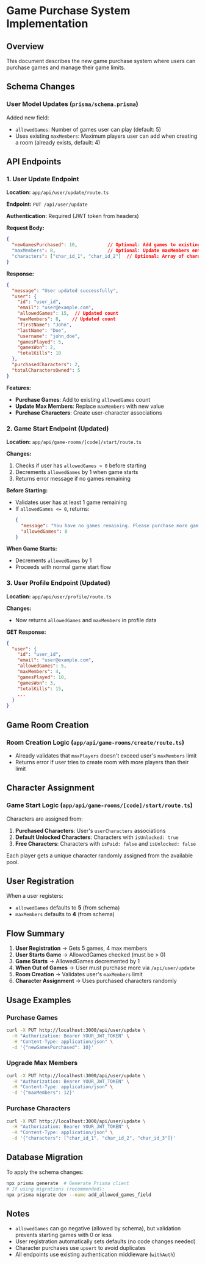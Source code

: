# Game Purchase System Implementation

## Overview
This document describes the new game purchase system where users can purchase games and manage their game limits.

## Schema Changes

### User Model Updates (`prisma/schema.prisma`)
Added new field:
- `allowedGames`: Number of games user can play (default: 5)
- Uses existing `maxMembers`: Maximum players user can add when creating a room (already exists, default: 4)

## API Endpoints

### 1. User Update Endpoint
**Location:** `app/api/user/update/route.ts`

**Endpoint:** `PUT /api/user/update`

**Authentication:** Required (JWT token from headers)

**Request Body:**
```json
{
  "newGamesPurchased": 10,           // Optional: Add games to existing allowedGames
  "maxMembers": 8,                   // Optional: Update maxMembers entirely
  "characters": ["char_id_1", "char_id_2"]  // Optional: Array of character IDs to purchase
}
```

**Response:**
```json
{
  "message": "User updated successfully",
  "user": {
    "id": "user_id",
    "email": "user@example.com",
    "allowedGames": 15,  // Updated count
    "maxMembers": 8,    // Updated count
    "firstName": "John",
    "lastName": "Doe",
    "username": "john_doe",
    "gamesPlayed": 5,
    "gamesWon": 2,
    "totalKills": 10
  },
  "purchasedCharacters": 2,
  "totalCharactersOwned": 5
}
```

**Features:**
- **Purchase Games**: Add to existing `allowedGames` count
- **Update Max Members**: Replace `maxMembers` with new value
- **Purchase Characters**: Create user-character associations

### 2. Game Start Endpoint (Updated)
**Location:** `app/api/game-rooms/[code]/start/route.ts`

**Changes:**
1. Checks if user has `allowedGames > 0` before starting
2. Decrements `allowedGames` by 1 when game starts
3. Returns error message if no games remaining

**Before Starting:**
- Validates user has at least 1 game remaining
- If `allowedGames <= 0`, returns:
  ```json
  {
    "message": "You have no games remaining. Please purchase more games to play.",
    "allowedGames": 0
  }
  ```

**When Game Starts:**
- Decrements `allowedGames` by 1
- Proceeds with normal game start flow

### 3. User Profile Endpoint (Updated)
**Location:** `app/api/user/profile/route.ts`

**Changes:**
- Now returns `allowedGames` and `maxMembers` in profile data

**GET Response:**
```json
{
  "user": {
    "id": "user_id",
    "email": "user@example.com",
    "allowedGames": 5,
    "maxMembers": 4,
    "gamesPlayed": 10,
    "gamesWon": 3,
    "totalKills": 15,
    ...
  }
}
```

## Game Room Creation

### Room Creation Logic (`app/api/game-rooms/create/route.ts`)
- Already validates that `maxPlayers` doesn't exceed user's `maxMembers` limit
- Returns error if user tries to create room with more players than their limit

## Character Assignment

### Game Start Logic (`app/api/game-rooms/[code]/start/route.ts`)
Characters are assigned from:
1. **Purchased Characters**: User's `userCharacters` associations
2. **Default Unlocked Characters**: Characters with `isUnlocked: true`
3. **Free Characters**: Characters with `isPaid: false` and `isUnlocked: false`

Each player gets a unique character randomly assigned from the available pool.

## User Registration

When a user registers:
- `allowedGames` defaults to **5** (from schema)
- `maxMembers` defaults to **4** (from schema)

## Flow Summary

1. **User Registration** → Gets 5 games, 4 max members
2. **User Starts Game** → AllowedGames checked (must be > 0)
3. **Game Starts** → AllowedGames decremented by 1
4. **When Out of Games** → User must purchase more via `/api/user/update`
5. **Room Creation** → Validates user's `maxMembers` limit
6. **Character Assignment** → Uses purchased characters randomly

## Usage Examples

### Purchase Games
```bash
curl -X PUT http://localhost:3000/api/user/update \
  -H "Authorization: Bearer YOUR_JWT_TOKEN" \
  -H "Content-Type: application/json" \
  -d '{"newGamesPurchased": 10}'
```

### Upgrade Max Members
```bash
curl -X PUT http://localhost:3000/api/user/update \
  -H "Authorization: Bearer YOUR_JWT_TOKEN" \
  -H "Content-Type: application/json" \
  -d '{"maxMembers": 12}'
```

### Purchase Characters
```bash
curl -X PUT http://localhost:3000/api/user/update \
  -H "Authorization: Bearer YOUR_JWT_TOKEN" \
  -H "Content-Type: application/json" \
  -d '{"characters": ["char_id_1", "char_id_2", "char_id_3"]}'
```

## Database Migration

To apply the schema changes:
```bash
npx prisma generate  # Generate Prisma client
# If using migrations (recommended):
npx prisma migrate dev --name add_allowed_games_field
```

## Notes

- `allowedGames` can go negative (allowed by schema), but validation prevents starting games with 0 or less
- User registration automatically sets defaults (no code changes needed)
- Character purchases use `upsert` to avoid duplicates
- All endpoints use existing authentication middleware (`withAuth`)

